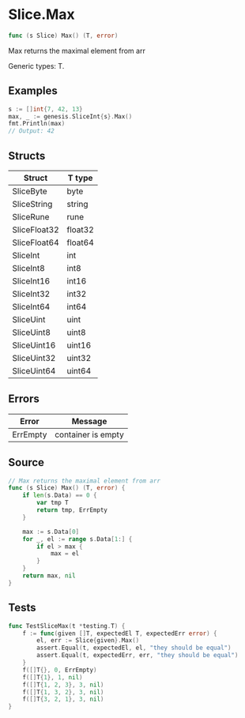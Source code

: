 # Slice.Max

```go
func (s Slice) Max() (T, error)
```

Max returns the maximal element from arr

Generic types: T.

## Examples

```go
s := []int{7, 42, 13}
max, _ := genesis.SliceInt{s}.Max()
fmt.Println(max)
// Output: 42
```

## Structs

| Struct | T type |
| ------ | ------ |
| SliceByte | byte |
| SliceString | string |
| SliceRune | rune |
| SliceFloat32 | float32 |
| SliceFloat64 | float64 |
| SliceInt | int |
| SliceInt8 | int8 |
| SliceInt16 | int16 |
| SliceInt32 | int32 |
| SliceInt64 | int64 |
| SliceUint | uint |
| SliceUint8 | uint8 |
| SliceUint16 | uint16 |
| SliceUint32 | uint32 |
| SliceUint64 | uint64 |

## Errors

| Error | Message |
| -------- | ------ |
| ErrEmpty | container is empty |

## Source

```go
// Max returns the maximal element from arr
func (s Slice) Max() (T, error) {
	if len(s.Data) == 0 {
		var tmp T
		return tmp, ErrEmpty
	}

	max := s.Data[0]
	for _, el := range s.Data[1:] {
		if el > max {
			max = el
		}
	}
	return max, nil
}
```

## Tests

```go
func TestSliceMax(t *testing.T) {
	f := func(given []T, expectedEl T, expectedErr error) {
		el, err := Slice{given}.Max()
		assert.Equal(t, expectedEl, el, "they should be equal")
		assert.Equal(t, expectedErr, err, "they should be equal")
	}
	f([]T{}, 0, ErrEmpty)
	f([]T{1}, 1, nil)
	f([]T{1, 2, 3}, 3, nil)
	f([]T{1, 3, 2}, 3, nil)
	f([]T{3, 2, 1}, 3, nil)
}
```